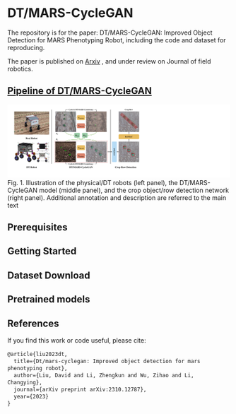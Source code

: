 # DT/MARS-CycleGAN
The repository is for the paper: DT/MARS-CycleGAN: Improved Object Detection for MARS Phenotyping Robot, including the code and dataset for reproducing. 

The paper is published on [Arxiv](https://arxiv.org/abs/2310.12787) , and under review on Journal of field robotics.

## [Pipeline of DT/MARS-CycleGAN]([https://arxiv.org/abs/2310.12787](https://github.com/MonsterMaster007/DT-MARS-CycleGAN/blob/main/figures/fig1.pdf))
<img src="./figures/fig1.pdf" width="1000"/>
Fig. 1. Illustration of the physical/DT robots (left panel), the DT/MARS-CycleGAN model (middle panel), and the crop object/row detection network
(right panel). Additional annotation and description are referred to the main text



## Prerequisites


## Getting Started



## Dataset Download



## Pretrained models



## References
If you find this work or code useful, please cite:

```
@article{liu2023dt,
  title={Dt/mars-cyclegan: Improved object detection for mars phenotyping robot},
  author={Liu, David and Li, Zhengkun and Wu, Zihao and Li, Changying},
  journal={arXiv preprint arXiv:2310.12787},
  year={2023}
}
```
